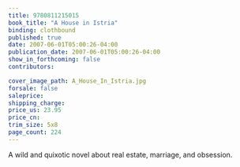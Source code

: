 ```yaml
---
title: 9780811215015
book_title: "A House in Istria"
binding: clothbound
published: true
date: 2007-06-01T05:00:26-04:00
publication_date: 2007-06-01T05:00:26-04:00
show_in_forthcoming: false
contributors:

cover_image_path: A_House_In_Istria.jpg
forsale: false
saleprice:
shipping_charge:
price_us: 23.95
price_cn:
trim_size: 5x8
page_count: 224
---
```

A wild and quixotic novel about real estate, marriage, and obsession.

